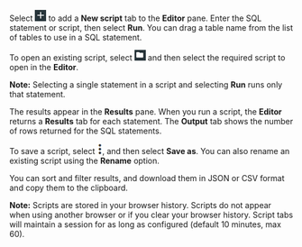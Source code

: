 
Select ![../Images/editor-add-sql-script.jpg](../Images/editor-add-sql-script.jpg) to add a **New script** tab to the **Editor** pane. Enter the SQL statement or script, then select **Run**. You can drag a table name from the list of tables to use in a SQL statement.

To open an existing script, select ![../Images/editor-sql-scripts-folder.jpg](../Images/editor-sql-scripts-folder.jpg) and then select the required script to open in the **Editor**.

**Note:** Selecting a single statement in a script and selecting **Run** runs only that statement.

The results appear in the **Results** pane. When you run a script, the **Editor** returns a **Results** tab for each statement. The **Output** tab shows the number of rows returned for the SQL statements.

To save a script, select ![../Images/MoreOptions.png](../Images/MoreOptions.png), and then select **Save as**. You can also rename an existing script using the **Rename** option.

You can sort and filter results, and download them in JSON or CSV format and copy them to the clipboard.

**Note:** Scripts are stored in your browser history. Scripts do not appear when using another browser or if you clear your browser history. Script tabs will maintain a session for as long as configured (default 10 minutes, max 60).

